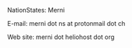 NationStates: Merni

E-mail: merni dot ns at protonmail dot ch

Web site: merni dot heliohost dot org
